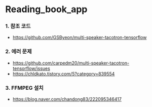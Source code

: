 # Reading_book_app

### 1. 참조 코드
- https://github.com/GSByeon/multi-speaker-tacotron-tensorflow

### 2. 에러 문제
- https://github.com/carpedm20/multi-speaker-tacotron-tensorflow/issues
- https://chldkato.tistory.com/5?category=839554

### 3. FFMPEG 설치
- https://blog.naver.com/chandong83/222095346417
